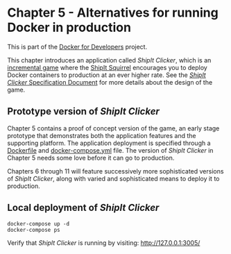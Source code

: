 # Chapter 5 - Alternatives for running Docker in production

This is part of the [Docker for Developers](https://github.com/Packt-Publishing/Docker-for-Developers) project.

This chapter introduces an application called _ShipIt Clicker_, which is an [incremental game](https://en.wikipedia.org/wiki/Incremental_game) where the [ShipIt Squirrel](https://www.quora.com/On-GitHub-what-is-the-significance-of-the-Ship-It-squirrel) encourages you to deploy Docker containers to production at an ever higher rate. See the [_ShipIt Clicker_ Specification Document](ShipIt_Clicker-spec.md) for more details about the design of the game.

## Prototype version of _ShipIt Clicker_
Chapter 5 contains a proof of concept version of the game, an early stage prototype that demonstrates both the application features and the supporting platform. The application deployment is specified through a [Dockerfile](Dockerfile) and [docker-compose.yml](docker-compose.yml) file. The version of _ShipIt Clicker_ in Chapter 5 needs some love before it can go to production.

Chapters 6 through 11 will feature successively more sophisticated versions of _ShipIt Clicker_, along with varied and sophisticated means to deploy it to production.

## Local deployment of _ShipIt Clicker_

    docker-compose up -d
    docker-compose ps

Verify that _ShipIt Clicker_ is running by visiting: http://127.0.0.1:3005/

